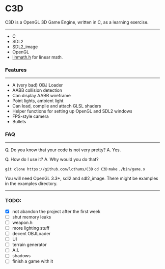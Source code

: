 # C3D
C3D is a OpenGL 3D Game Engine, written in C, as a learning exercise.

---
* C
* SDL2
* SDL2_image
* OpenGL
* [linmath.h](https://github.com/datenwolf/linmath.h) for linear math.

### Features
***
* A (very bad) OBJ Loader
* AABB collision detection
* Can display AABB wireframe
* Point lights, ambient light
* Can load, compile and attach GLSL shaders
* Helper functions for setting up OpenGL and SDL2 windows
* FPS-style camera
* Bullets

### FAQ
***
Q. Do you know that your code is not very pretty?
A. Yes.

Q. How do I use it?
A. Why would you do that?

`git clone https://github.com/lcthums/C3D`
`cd C3D`
`make`
`./bin/game.o`

You will need OpenGL 3.3+, sdl2 and sdl2_image. There might be examples in the examples directory.
***
### TODO:
- [x] not abandon the project after the first week
- [ ] shut memory leaks
- [ ] weapon.h
- [ ] more lighting stuff
- [ ] decent OBJLoader
- [ ] UI
- [ ] terrain generator
- [ ] A.I.
- [ ] shadows
- [ ] finish a game with it
